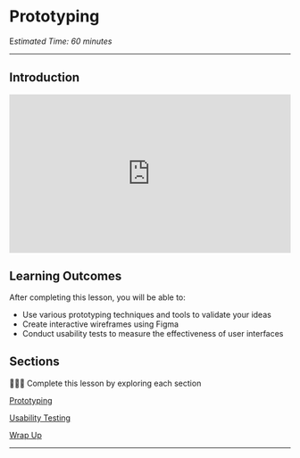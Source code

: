 # Prototyping

E*stimated Time: 60 minutes*

---

## Introduction

<div style="position: relative; padding-bottom: 56.25%; height: 0;"><iframe width="560" height="315" src="https://www.youtube.com/embed/qJ_jal4lqf8" title="YouTube video player" frameborder="0" allow="accelerometer; autoplay; clipboard-write; encrypted-media; gyroscope; picture-in-picture; web-share" allowfullscreen style="position: absolute; top: 0; left: 0; width: 100%; height: 100%;"></iframe>
</div>


## **Learning Outcomes**

After completing this lesson, you will be able to:
- Use various prototyping techniques and tools to validate your ideas
- Create interactive wireframes using Figma 
- Conduct usability tests to measure the effectiveness of user interfaces 

## Sections

<aside>

👩🏿‍🏫 Complete this lesson by exploring each section

</aside>

[Prototyping](lessons/proto/prototyping.md)

[Usability Testing](lessons/proto/ut.md)

[Wrap Up](lessons/proto/wrap-up.md)

---
